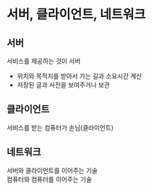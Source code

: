 # 서버, 클라이언트, 네트워크

## 서버

서비스를 제공하는 것이 서버

- 위치와 목적지를 받아서 가는 길과 소요시간 계산
- 저장된 글과 사진을 보여주거나 보관

## 클라이언트

서비스를 받는 컴퓨터가 손님(클라이언트)

## 네트워크

서버와 클라이언트를 이어주는 기술<br>
컴퓨터와 컴퓨터를 이어주는 기술
